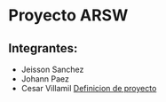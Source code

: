 # Proyecto ARSW
## Integrantes:
- Jeisson Sanchez
- Johann Paez
- Cesar Villamil
[Definicion de proyecto](https://github.com/ARSW-Project-2020-think/Project/wiki/Definicion-de-Proyecto)
